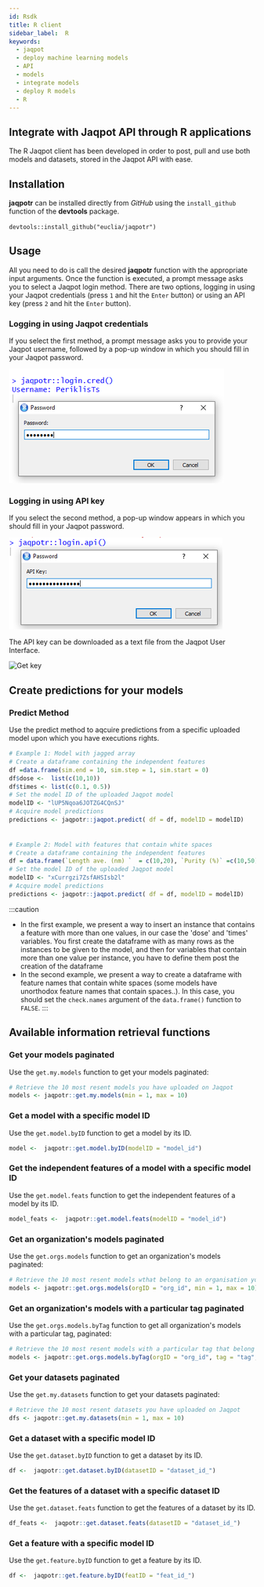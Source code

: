 ```yaml
---
id: Rsdk
title: R client
sidebar_label:  R
keywords:
  - jaqpot
  - deploy machine learning models
  - API
  - models
  - integrate models
  - deploy R models 
  - R
---
```



## Integrate with Jaqpot API through R applications

The R Jaqpot client has been developed in order to post, pull and use both models and datasets, stored in the Jaqpot API with ease. 

## Installation

**jaqpotr** can be installed directly from *GitHub* using the `install_github` function of the **devtools** package. 

`devtools::install_github("euclia/jaqpotr")` 

## Usage 

All you need to do is call the desired **jaqpotr** function with the appropriate input arguments. Once the function is executed, a prompt message asks you to select a Jaqpot login method. There are two options, logging in using your Jaqpot credentials (press `1` and hit the `Enter` button) or using an API key (press `2` and hit the `Enter` button). 

### Logging in using Jaqpot credentials

If you select the first method, a prompt message asks you to provide your Jaqpot username, followed by a pop-up window in which you should fill in your Jaqpot password.

![Log in using Jaqpot credentials](./assets/jaqpotcred.png)

### Logging in using API key

If you select the second method, a pop-up window appears in which you should fill in your Jaqpot password.  

![Log in using Jaqpot credentials](./assets/jaqpotapi.png)

The API key can be downloaded as a text file from the Jaqpot User Interface. 

![Get key](./assets/getkey.png)


## Create predictions for your models

### Predict Method

Use the predict method to aqcuire predictions from a specific uploaded model upon which you have executions rights.

```r
# Example 1: Model with jagged array
# Create a dataframe containing the independent features
df =data.frame(sim.end = 10, sim.step = 1, sim.start = 0)
df$dose <-  list(c(10,10))
df$times <- list(c(0.1, 0.5))
# Set the model ID of the uploaded Jaqpot model
modelID <- "lUP5Nqoa6JOTZG4CQnSJ"
# Acquire model predictions
predictions <- jaqpotr::jaqpot.predict( df = df, modelID = modelID)


# Example 2: Model with features that contain white spaces
# Create a dataframe containing the independent features
df = data.frame(`Length ave. (nm) `  = c(10,20), `Purity (%)` =c(10,50),  `Zave (12.5 ug/ml)` = c(0.1,0.2), check.names = FALSE)
# Set the model ID of the uploaded Jaqpot model
modelID <- "xCurrgzi7ZsfAHSIsb2l"
# Acquire model predictions
predictions <- jaqpotr::jaqpot.predict( df = df, modelID = modelID)

```

:::caution
* In the first example, we present a way to insert an instance that contains a feature with more than one values, in our case the 'dose' and 'times' variables. You first create the dataframe with as many rows as the instances to be given to the model, and then for variables that contain more than one value per instance, you have to define them post the creation of the dataframe
* In the second example, we present a way to create a dataframe with feature names that contain white spaces (some models have unorthodox feature names that contain spaces..). In this case, you should set the `check.names` argument of the `data.frame()` function to `FALSE`.
:::


## Available information retrieval functions

### Get your models paginated

Use the ```get.my.models``` function to get your models paginated:
```r
# Retrieve the 10 most resent models you have uploaded on Jaqpot
models <- jaqpotr::get.my.models(min = 1, max = 10)
```


### Get a model with a specific model ID

Use the ```get.model.byID``` function to get a model by its ID.
```r
model <-  jaqpotr::get.model.byID(modelID = "model_id")
```

### Get the independent features of a model with a specific model ID

Use the ```get.model.feats``` function to get the independent features of a model by its ID.
```r
model_feats <-  jaqpotr::get.model.feats(modelID = "model_id")
```


### Get an organization's models paginated

Use the ```get.orgs.models``` function to get an organization's models paginated:

```r
# Retrieve the 10 most resent models wthat belong to an organisation you are member of
models <- jaqpotr::get.orgs.models(orgID = "org_id", min = 1, max = 10)
```


### Get an organization's models with a particular tag paginated

Use the ```get.orgs.models.byTag``` function to get all organization's models with a particular tag, paginated:
```r
# Retrieve the 10 most resent models with a particular tag that belong to an organisation you are member of
models <- jaqpotr::get.orgs.models.byTag(orgID = "org_id", tag = "tag", min = 1, max = 10)
```


### Get your datasets paginated

Use the ```get.my.datasets``` function to get your datasets paginated:
```r
# Retrieve the 10 most resent datasets you have uploaded on Jaqpot
dfs <- jaqpotr::get.my.datasets(min = 1, max = 10)
```



### Get a dataset with a specific model ID

Use the ```get.dataset.byID``` function to get a dataset by its ID.
```r
df <-  jaqpotr::get.dataset.byID(datasetID = "dataset_id_")
```


### Get the features of a dataset with a specific dataset ID

Use the ```get.dataset.feats``` function to get the features of a dataset by its ID.
```r
df_feats <-  jaqpotr::get.dataset.feats(datasetID = "dataset_id_")
```

### Get a feature with a specific model ID

Use the ```get.feature.byID``` function to get a feature by its ID.
```r
df <-  jaqpotr::get.feature.byID(featID = "feat_id_")
```
